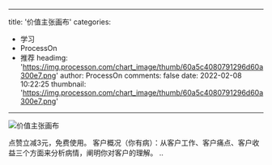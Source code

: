 
---
title: '价值主张画布'
categories: 
 - 学习
 - ProcessOn
 - 推荐
headimg: 'https://img.processon.com/chart_image/thumb/60a5c4080791296d60a300e7.png'
author: ProcessOn
comments: false
date: 2022-02-08 10:22:25
thumbnail: 'https://img.processon.com/chart_image/thumb/60a5c4080791296d60a300e7.png'
---

<div>   
<img class="thumb" alt="价值主张画布" src="https://img.processon.com/chart_image/thumb/60a5c4080791296d60a300e7.png" referrerpolicy="no-referrer">
<p>点赞立减3元，免费使用。
客户概况（你有病）：从客户工作、客户痛点、客户收益三个方面来分析病情，阐明你对客户的理解。
..</p>  
</div>
            